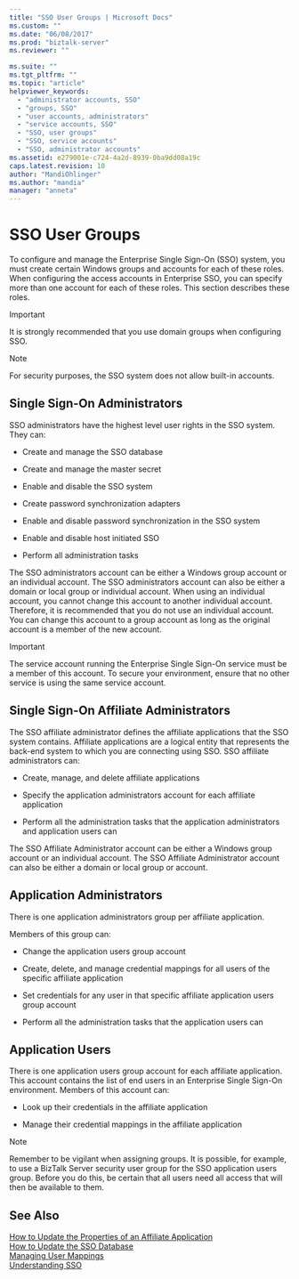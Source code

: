 ```yaml
---
title: "SSO User Groups | Microsoft Docs"
ms.custom: ""
ms.date: "06/08/2017"
ms.prod: "biztalk-server"
ms.reviewer: ""

ms.suite: ""
ms.tgt_pltfrm: ""
ms.topic: "article"
helpviewer_keywords: 
  - "administrator accounts, SSO"
  - "groups, SSO"
  - "user accounts, administrators"
  - "service accounts, SSO"
  - "SSO, user groups"
  - "SSO, service accounts"
  - "SSO, administrator accounts"
ms.assetid: e279001e-c724-4a2d-8939-0ba9dd08a19c
caps.latest.revision: 10
author: "MandiOhlinger"
ms.author: "mandia"
manager: "anneta"
---
```

# SSO User Groups
To configure and manage the Enterprise Single Sign-On (SSO) system, you must create certain Windows groups and accounts for each of these roles. When configuring the access accounts in Enterprise SSO, you can specify more than one account for each of these roles. This section describes these roles.  
  
> [!IMPORTANT]
>  It is strongly recommended that you use domain groups when configuring SSO.  
  
> [!NOTE]
>  For security purposes, the SSO system does not allow built-in accounts.  
  
## Single Sign-On Administrators  
 SSO administrators have the highest level user rights in the SSO system. They can:  
  
-   Create and manage the SSO database  
  
-   Create and manage the master secret  
  
-   Enable and disable the SSO system  
  
-   Create password synchronization adapters  
  
-   Enable and disable password synchronization in the SSO system  
  
-   Enable and disable host initiated SSO  
  
-   Perform all administration tasks  
  
 The SSO administrators account can be either a Windows group account or an individual account. The SSO administrators account can also be either a domain or local group or individual account. When using an individual account, you cannot change this account to another individual account. Therefore, it is recommended that you do not use an individual account. You can change this account to a group account as long as the original account is a member of the new account.  
  
> [!IMPORTANT]
>  The service account running the Enterprise Single Sign-On service must be a member of this account. To secure your environment, ensure that no other service is using the same service account.  
  
## Single Sign-On Affiliate Administrators  
 The SSO affiliate administrator defines the affiliate applications that the SSO system contains. Affiliate applications are a logical entity that represents the back-end system to which you are connecting using SSO. SSO affiliate administrators can:  
  
-   Create, manage, and delete affiliate applications  
  
-   Specify the application administrators account for each affiliate application  
  
-   Perform all the administration tasks that the application administrators and application users can  
  
 The SSO Affiliate Administrator account can be either a Windows group account or an individual account. The SSO Affiliate Administrator account can also be either a domain or local group or account.  
  
## Application Administrators  
 There is one application administrators group per affiliate application.  
  
 Members of this group can:  
  
-   Change the application users group account  
  
-   Create, delete, and manage credential mappings for all users of the specific affiliate application  
  
-   Set credentials for any user in that specific affiliate application users group account  
  
-   Perform all the administration tasks that the application users can  
  
## Application Users  
 There is one application users group account for each affiliate application. This account contains the list of end users in an Enterprise Single Sign-On environment. Members of this account can:  
  
-   Look up their credentials in the affiliate application  
  
-   Manage their credential mappings in the affiliate application  
  
> [!NOTE]
>  Remember to be vigilant when assigning groups. It is possible, for example, to use a BizTalk Server security user group for the SSO application users group. Before you do this, be certain that all users need all access that will then be available to them.  
  
## See Also  
 [How to Update the Properties of an Affiliate Application](../core/how-to-update-the-properties-of-an-affiliate-application.md)   
 [How to Update the SSO Database](../core/how-to-update-the-sso-database.md)   
 [Managing User Mappings](../core/managing-user-mappings.md)   
 [Understanding SSO](../core/understanding-sso.md)